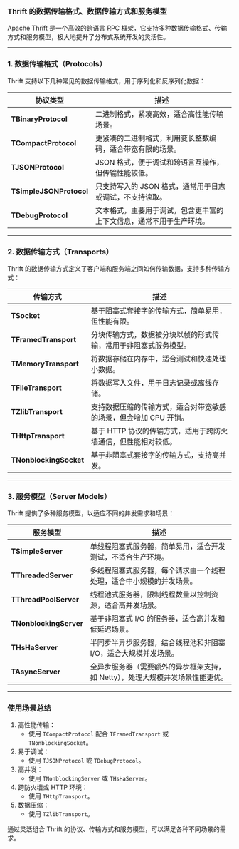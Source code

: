 ### **Thrift 的数据传输格式、数据传输方式和服务模型**

Apache Thrift 是一个高效的跨语言 RPC 框架，它支持多种数据传输格式、传输方式和服务模型，极大地提升了分布式系统开发的灵活性。

------

### **1. 数据传输格式（Protocols）**

Thrift 支持以下几种常见的数据传输格式，用于序列化和反序列化数据：

| **协议类型**            | **描述**                                                     |
| ----------------------- | ------------------------------------------------------------ |
| **TBinaryProtocol**     | 二进制格式，紧凑高效，适合高性能传输场景。                   |
| **TCompactProtocol**    | 更紧凑的二进制格式，利用变长整数编码，适合带宽有限的场景。   |
| **TJSONProtocol**       | JSON 格式，便于调试和跨语言互操作，但传输性能较低。          |
| **TSimpleJSONProtocol** | 只支持写入的 JSON 格式，通常用于日志或调试，不支持读取。     |
| **TDebugProtocol**      | 文本格式，主要用于调试，包含更丰富的上下文信息，通常不用于生产环境。 |

------

### **2. 数据传输方式（Transports）**

Thrift 的数据传输方式定义了客户端和服务端之间如何传输数据，支持多种传输方式：

| **传输方式**           | **描述**                                                     |
| ---------------------- | ------------------------------------------------------------ |
| **TSocket**            | 基于阻塞式套接字的传输方式，简单易用，但性能有限。           |
| **TFramedTransport**   | 分块传输方式，数据被分块以帧的形式传输，常用于非阻塞式服务模型。 |
| **TMemoryTransport**   | 将数据存储在内存中，适合测试和快速处理小数据。               |
| **TFileTransport**     | 将数据写入文件，用于日志记录或离线存储。                     |
| **TZlibTransport**     | 支持数据压缩的传输方式，适合对带宽敏感的场景，但会增加 CPU 开销。 |
| **THttpTransport**     | 基于 HTTP 协议的传输方式，适用于跨防火墙通信，但性能相对较低。 |
| **TNonblockingSocket** | 基于非阻塞式套接字的传输方式，支持高并发。                   |

------

### **3. 服务模型（Server Models）**

Thrift 提供了多种服务模型，以适应不同的并发需求和场景：

| **服务模型**           | **描述**                                                     |
| ---------------------- | ------------------------------------------------------------ |
| **TSimpleServer**      | 单线程阻塞式服务器，简单易用，适合开发测试，不适合生产环境。 |
| **TThreadedServer**    | 多线程阻塞式服务器，每个请求由一个线程处理，适合中小规模的并发场景。 |
| **TThreadPoolServer**  | 线程池式服务器，限制线程数量以控制资源，适合高并发场景。     |
| **TNonblockingServer** | 基于非阻塞式 I/O 的服务器，适合高并发和低延迟场景。          |
| **THsHaServer**        | 半同步半异步服务器，结合线程池和非阻塞 I/O，适合大规模并发场景。 |
| **TAsyncServer**       | 全异步服务器（需要额外的异步框架支持，如 Netty），处理大规模并发场景性能更优。 |

------

### **使用场景总结**

1. 高性能传输：
   - 使用 `TCompactProtocol` 配合 `TFramedTransport` 或 `TNonblockingSocket`。
2. 易于调试：
   - 使用 `TJSONProtocol` 或 `TDebugProtocol`。
3. 高并发：
   - 使用 `TNonblockingServer` 或 `THsHaServer`。
4. 跨防火墙或 HTTP 环境：
   - 使用 `THttpTransport`。
5. 数据压缩：
   - 使用 `TZlibTransport`。

通过灵活组合 Thrift 的协议、传输方式和服务模型，可以满足各种不同场景的需求。

